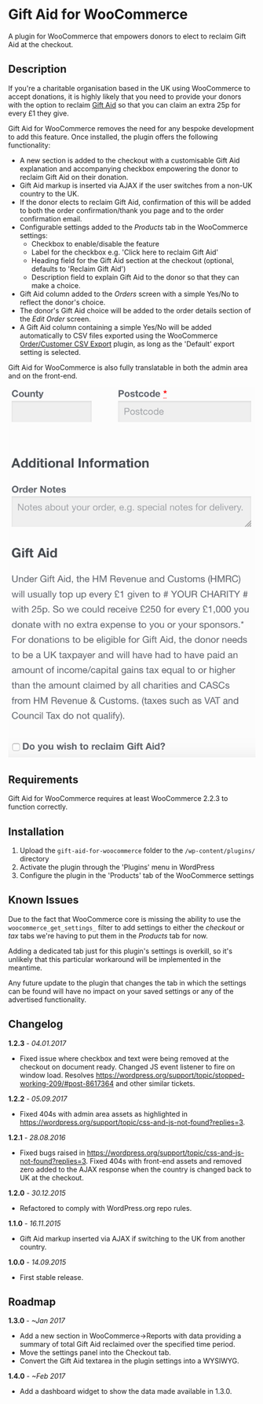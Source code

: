 # Gift Aid for WooCommerce

A plugin for WooCommerce that empowers donors to elect to reclaim Gift Aid at the checkout.

## Description

If you're a charitable organisation based in the UK using WooCommerce to accept donations, it is highly likely that you need to provide your donors with the option to reclaim [Gift Aid](https://www.gov.uk/donating-to-charity/gift-aid) so that you can claim an extra 25p for every £1 they give.

Gift Aid for WooCommerce removes the need for any bespoke development to add this feature. Once installed, the plugin offers the following functionality:

- A new section is added to the checkout with a customisable Gift Aid explanation and accompanying checkbox empowering the donor to reclaim Gift Aid on their donation.
- Gift Aid markup is inserted via AJAX if the user switches from a non-UK country to the UK.
- If the donor elects to reclaim Gift Aid, confirmation of this will be added to both the order confirmation/thank you page and to the order confirmation email.
- Configurable settings added to the *Products* tab in the WooCommerce settings:
    - Checkbox to enable/disable the feature
    - Label for the checkbox e.g. 'Click here to reclaim Gift Aid'
    - Heading field for the Gift Aid section at the checkout (optional, defaults to 'Reclaim Gift Aid')
    - Description field to explain Gift Aid to the donor so that they can make a choice.
- Gift Aid column added to the *Orders* screen with a simple Yes/No to reflect the donor's choice.
- The donor's Gift Aid choice will be added to the order details section of the *Edit Order* screen.
- A Gift Aid column containing a simple Yes/No will be added automatically to CSV files exported using the WooCommerce [Order/Customer CSV Export](http://www.woothemes.com/products/ordercustomer-csv-export/) plugin, as long as the 'Default' export setting is selected.

Gift Aid for WooCommerce is also fully translatable in both the admin area and on the front-end.

![Example of the Gift Aid plugin in use](gift-aid.png?raw=true)

## Requirements

Gift Aid for WooCommerce requires at least WooCommerce 2.2.3 to function correctly.

## Installation

1. Upload the `gift-aid-for-woocommerce` folder to the `/wp-content/plugins/` directory
2. Activate the plugin through the 'Plugins' menu in WordPress
3. Configure the plugin in the 'Products' tab of the WooCommerce settings

## Known Issues

Due to the fact that WooCommerce core is missing the ability to use the `woocommerce_get_settings_` filter to add settings to either the *checkout* or *tax* tabs we're having to put them in the *Products* tab for now. 

Adding a dedicated tab just for this plugin's settings is overkill, so it's unlikely that this particular workaround will be implemented in the meantime.

Any future update to the plugin that changes the tab in which the settings can be found will have no impact on your saved settings or any of the advertised functionality.

## Changelog

**1.2.3** - *04.01.2017* 
- Fixed issue where checkbox and text were being removed at the checkout on document ready. Changed JS event listener to fire on window load. Resolves https://wordpress.org/support/topic/stopped-working-209/#post-8617364 and other similar tickets.

**1.2.2** - *05.09.2017* 
- Fixed 404s with admin area assets as highlighted in https://wordpress.org/support/topic/css-and-js-not-found?replies=3.

**1.2.1** - *28.08.2016*
- Fixed bugs raised in https://wordpress.org/support/topic/css-and-js-not-found?replies=3. Fixed 404s with front-end assets and removed zero added to the AJAX response when the country is changed back to UK at the checkout.
 
**1.2.0** - *30.12.2015*
- Refactored to comply with WordPress.org repo rules.

**1.1.0** - *16.11.2015*
- Gift Aid markup inserted via AJAX if switching to the UK from another country.

**1.0.0** - *14.09.2015*
- First stable release.

## Roadmap

**1.3.0** - *~Jan 2017*
- Add a new section in WooCommerce->Reports with data providing a summary of total Gift Aid reclaimed over the specified time period.
- Move the settings panel into the Checkout tab.
- Convert the Gift Aid textarea in the plugin settings into a WYSIWYG.

**1.4.0** - *~Feb 2017*
 - Add a dashboard widget to show the data made available in 1.3.0.

